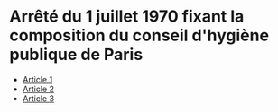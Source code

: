 # Arrêté du 1 juillet 1970 fixant la composition du conseil d'hygiène publique de Paris

- [Article 1](article-1.md)
- [Article 2](article-2.md)
- [Article 3](article-3.md)
